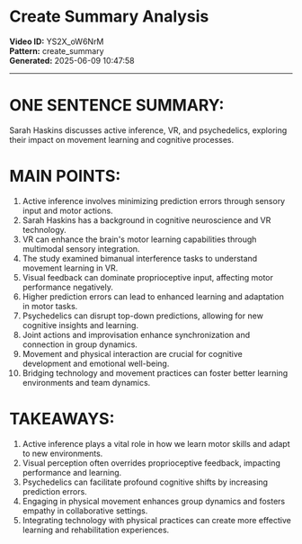 # Create Summary Analysis

**Video ID:** YS2X_oW6NrM  
**Pattern:** create_summary  
**Generated:** 2025-06-09 10:47:58  

---

# ONE SENTENCE SUMMARY:
Sarah Haskins discusses active inference, VR, and psychedelics, exploring their impact on movement learning and cognitive processes.

# MAIN POINTS:
1. Active inference involves minimizing prediction errors through sensory input and motor actions.
2. Sarah Haskins has a background in cognitive neuroscience and VR technology.
3. VR can enhance the brain's motor learning capabilities through multimodal sensory integration.
4. The study examined bimanual interference tasks to understand movement learning in VR.
5. Visual feedback can dominate proprioceptive input, affecting motor performance negatively.
6. Higher prediction errors can lead to enhanced learning and adaptation in motor tasks.
7. Psychedelics can disrupt top-down predictions, allowing for new cognitive insights and learning.
8. Joint actions and improvisation enhance synchronization and connection in group dynamics.
9. Movement and physical interaction are crucial for cognitive development and emotional well-being.
10. Bridging technology and movement practices can foster better learning environments and team dynamics.

# TAKEAWAYS:
1. Active inference plays a vital role in how we learn motor skills and adapt to new environments.
2. Visual perception often overrides proprioceptive feedback, impacting performance and learning.
3. Psychedelics can facilitate profound cognitive shifts by increasing prediction errors.
4. Engaging in physical movement enhances group dynamics and fosters empathy in collaborative settings.
5. Integrating technology with physical practices can create more effective learning and rehabilitation experiences.